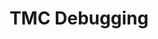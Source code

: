 ---
tag: m0122
codes:
- M122
title: TMC Debugging
long:
- Do a communication check for configured TMC drivers.
- With no parameters, this command returns the current settings for all installed
  Trinamic TMC2130 and TMC2208 stepper motor drivers. The `S[0|1]` parameter enables/disables
  continuous debugging output.
notes:
- "`TMC_DEBUG` is no longer needed in Marlin 2.0.x, but enabling it produces an extended
  report."
- Responses of all `LOW` (`00:00:00:00`) or all `HIGH` (`FF:FF:FF:FF`) are signs of
  a communication problem.<br/> See [TMC Troubleshooting](docs/hardware/tmc_drivers.html)
  for further information.
parameters:
- tag: X
  optional: true
  description: Target X driver(s) only.
- tag: Y
  optional: true
  description: Target Y driver(s) only.
- tag: Z
  optional: true
  description: Target Z driver(s) only.
- tag: E
  optional: true
  description: Target E driver(s) only.
- tag: V
  optional: true
  description: Report raw register data. Refer to the datasheet to decypher.
- tag: S
  type: bool
  optional: true
  description: Flag to enable/disable continuous debug reporting.
example: 
examples:
- pre: Get all TMC2130 and TMC2208 states
  code: |
    SENDING:M122
                      X       Y
    Enabled           false   false
    Set current       850     850
    RMS current       826     826
    MAX current       1165    1165
    Run current       26/31   26/31
    Hold current      13/31   13/31
    CS actual         13/31   13/31
    PWM scale 41      41
    vsense            1=.18   1=.18
    stealthChop       true    true
    msteps            16      16
    tstep             1048575 1048575
    pwm
    threshold         0       0
    [mm/s]            -       -
    OT prewarn        false   false
    OT prewarn has
    been triggered    false   false
    off time          5       5
    blank time        24      24
    hysterisis
    -end              2       2
    -start            3       3
    Stallguard thrs   0       0
    DRVSTATUS X       Y
    stallguard
    sg_result         0       0
    fsactive
    stst              X       X
    olb
    ola
    s2gb
    s2ga
    otpw
    ot
    'Driver registers:'
      X = 0x80:0D:00:00
      Y = 0x80:0D:00:00
---